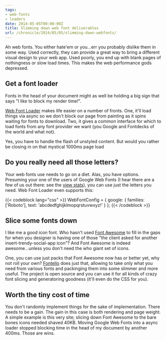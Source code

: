 ```yaml
---
tags:
- web-fonts
- loaders
date: 2014-05-05T00:00:00Z
title: Slimming down web font deliverables
url: /chronicle/2014/05/05/slimming-down-webfonts/
---
```


Ah web fonts. You either hate'em or you...err you probably dislike them in some way. Used correctly, they can provide a great way to bring a different visual design to your web app. Used poorly, you end up with blank pages of nothingness or slow load times. This makes the web performance gods depressed.

## Get a font loader

Fonts in the head of your document might as well be holding a big sign that says "I like to block my render time!".

[Web Font Loader](https://github.com/typekit/webfontloader) makes life easier on a number of fronts. One, it'll load things via async so we don't block our page from painting as it spins waiting for fonts to download. Two, it gives a common interface for which to load fonts from any font provider we want (you Google and Fontdecks of the world and what not).

Yes, you have to handle the flash of unstyled content. But would you rather be closing in on that mystical 1000ms page load

## Do you really need all those letters?

Your web fonts use needs to go on a diet. Alas, you have options. Presuming your one of the users of Google Web Fonts (I hear there are a few of us out there: see the [view stats](https://www.google.com/fonts#Analytics:total)), you can use just the letters you need. Web Font Loader even supports this:

{{< codeblock lang="css" >}}
WebFontConfig = {
  google: {
    families: ['Roboto'],
    text: 'abcdedfghijklmopqrstuvwxyz!'
  }
};
{{< /codeblock >}}

## Slice some fonts down

I like me a good icon font. Who hasn't used [Font Awesome](http://fortawesome.github.io/Font-Awesome/) to fill in the gaps for when you designer is having one of those "the client asked for another insert-trendy-social-app icon"? And Font Awesome is indeed awesome...unless you don't need the who giant set of icons.

One, you can use just packs that Font Awesome now has or better yet, why not roll your own? [Fontello](http://fontello.com/) does just that, allowing to take only what you need from various fonts and packinging them into some slimmer and more useful. The project is open source and you can use it for all kinds of crazy font slicing and generatoring goodness (it'll even do the CSS for you).

## Worth the tiny cost of time

You don't randomly implement things for the sake of implementation. There needs to be a gain. The gain in this case is both rendering and page weight. A simple example is this very site; slicing down Font Awesome to the bare bones icons needed shaved 40KB. Moving Google Web Fonts into a async loader stopped blocking time in the head of my document by another 400ms. Those are wins.